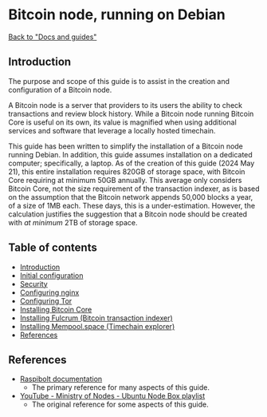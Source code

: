 Bitcoin node, running on Debian
===============================

[Back to "Docs and guides"](../../README.md)

Introduction
------------

The purpose and scope of this guide is to assist in the creation and configuration of a Bitcoin node.

A Bitcoin node is a server that providers to its users the ability to check transactions and review block history. While a Bitcoin node running Bitcoin Core is useful on its own, its value is magnified when using additional services and software that leverage a locally hosted timechain.

This guide has been written to simplify the installation of a Bitcoin node running Debian. In addition, this guide assumes installation on a dedicated computer; specifically, a laptop. As of the creation of this guide (2024 May 21), this entire installation requires 820GB of storage space, with Bitcoin Core requiring at minimum 50GB annually. This average only considers Bitcoin Core, not the size requirement of the transaction indexer, as is based on the assumption that the Bitcoin network appends 50,000 blocks a year, of a size of 1MB each. These days, this is a under-estimation. However, the calculation justifies the suggestion that a Bitcoin node should be created with *at minimum* 2TB of storage space.

Table of contents
-----------------

- [Introduction](#introduction)
- [Initial configuration](initial-configuration.md)
- [Security](security.md)
- [Configuring nginx](configuring-nginx.md)
- [Configuring Tor](configuring-tor.md)
- [Installing Bitcoin Core](installing-bitcoin-core.md)
- [Installing Fulcrum (Bitcoin transaction indexer)](installing-fulcrum-indexer.md)
- [Installing Mempool.space (Timechain explorer)](installing-mempool.md)
- [References](#references)

References
----------

- [Raspibolt documentation](https://raspibolt.org/)
    - The primary reference for many aspects of this guide.
- [YouTube - Ministry of Nodes - Ubuntu Node Box playlist](https://www.youtube.com/playlist?list=PLCRbH-IWlcW290O0N0lQV6efxuCA5Ja8c)
    - The original reference for some aspects of this guide.
